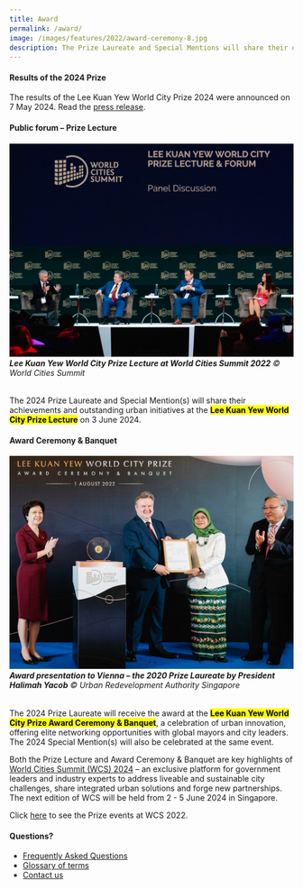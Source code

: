 ```yaml
---
title: Award
permalink: /award/
image: /images/features/2022/award-ceremony-8.jpg
description: The Prize Laureate and Special Mentions will share their outstanding urban initiatives at the Prize Lecture, a key highlights of World Cities Summit in Singapore.
---
```


#### **Results of the 2024 Prize**

The results of the Lee Kuan Yew World City Prize 2024 were announced on 7 May 2024. Read the [press release](/resources/news/2024-press-release/).

#### **Public forum – Prize Lecture**

###### ![Lee Kuan Yew World City Prize Lecture at World Cities Summit 2022](/images/features/2022/prize-lecture-4.jpg/)**Lee Kuan Yew World City Prize Lecture at World Cities Summit 2022** © World Cities Summit

The 2024 Prize Laureate and Special Mention(s) will share their achievements and outstanding urban initiatives at the <mark><b>Lee Kuan Yew World City Prize Lecture</b></mark> on 3 June 2024. 

#### **Award Ceremony & Banquet**

###### ![Award presentation to Vienna the 2020 Prize Laureate by President Halimah Yacob](/images/features/2022/award-ceremony-8.jpg/)**Award presentation to Vienna – the 2020 Prize Laureate by President Halimah Yacob** © Urban Redevelopment Authority Singapore

The 2024 Prize Laureate will receive the award at the <mark><b>Lee Kuan Yew World City Prize Award Ceremony & Banquet</b></mark>, a celebration of urban innovation, offering elite networking opportunities with  global mayors and city leaders. The 2024 Special Mention(s) will also be celebrated at the same event. 

Both the Prize Lecture and Award Ceremony & Banquet are key highlights of [World Cities Summit (WCS) 2024](https://www.worldcitiessummit.com.sg) – an exclusive platform for government leaders and industry experts to address liveable and sustainable city challenges, share integrated urban solutions and forge new partnerships. The next edition of WCS will be held from 2 - 5 June 2024 in Singapore.

Click [here](/resources/in-pictures/wcs2022/) to see the Prize events at WCS 2022.

#### **Questions?**

- [Frequently Asked Questions](/faq/)
- [Glossary of terms](/glossary/)
- [Contact us](/feedback/)

